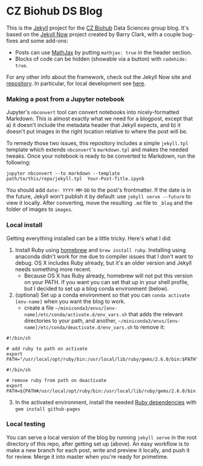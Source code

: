 # CZ Biohub DS Blog

This is the [Jekyll](https://github.com/jekyll/jekyll) project for the [CZ Biohub](https://www.czbiohub.org) Data Sciences group blog. It's based on the [Jekyll Now](http://www.jekyllnow.com/) project created by Barry Clark, with a couple bug-fixes and some add-ons:

- Posts can use [MathJax](https://www.mathjax.org/) by putting `mathjax: true` in the header section.
- Blocks of code can be hidden (showable via a button) with `codehide: true`.

For any other info about the framework, check out the Jekyll Now site and [repository](https://github.com/barryclark/jekyll-now). In particular, for local development see [here](https://github.com/barryclark/jekyll-now#local-development).

### Making a post from a Jupyter notebook

Jupyter's `nbconvert` tool can convert notebooks into nicely-formatted Markdown. This is almost exactly what we need for a blogpost, except that a) it doesn't include the metadata header that Jekyll expects, and b) it doesn't put images in the right location relative to where the post will be.

To remedy those two issues, this repository includes a simple `jekyll.tpl` template which extends `nbconvert`'s `markdown.tpl` and makes the needed tweaks. Once your notebook is ready to be converted to Markdown, run the following:

```
jupyter nbconvert --to markdown --template path/to/this/repo/jekyll.tpl  Your-Post-Title.ipynb
```

You should add `date: YYYY-MM-DD` to the post's frontmatter. If the date is in the future, Jekyll won't publish it by default: use `jekyll serve --future` to view it locally. After converting, move the resulting `.md` file to `_blog` and the folder of images to `images`.

### Local install

Getting everything installed can be a little tricky. Here's what I did:

 1. Install Ruby using [homebrew](https://brew.sh) and `brew install ruby`. Installing using anaconda didn't work for me due to compiler issues that I don't want to debug. OS X includes Ruby already, but it's an older version and Jekyll needs something more recent.
      * Because OS X has Ruby already, homebrew will not put this version on your PATH. If you want you can set that up in your shell profile, but I decided to set up a blog conda environment (below).
 2. (optional) Set up a conda environment so that you can `conda activate [env-name]` when you want the blog to work.
     * create a file `~/miniconda3/envs/[env-name]/etc/conda/activate.d/env_vars.sh` that adds the relevant directories to your path, and another, `~/miniconda3/envs/[env-name]/etc/conda/deactivate.d/env_vars.sh` to remove it:
   
  ```shell
  #!/bin/sh

  # add ruby to path on activate
  export PATH="/usr/local/opt/ruby/bin:/usr/local/lib/ruby/gems/2.6.0/bin:$PATH"
  ```

  ```shell
  #!/bin/sh

  # remove ruby from path on deactivate
  export PATH=${PATH#/usr/local/opt/ruby/bin:/usr/local/lib/ruby/gems/2.6.0/bin:}
  ```

 3. In the activated environment, install the needed [Ruby dependencies](https://github.com/barryclark/jekyll-now#local-development) with `gem install github-pages`

### Local testing

You can serve a local version of the blog by running `jekyll serve` in the root directory of this repo, after getting set up (above). An easy workflow is to make a new branch for each post, write and preview it locally, and push it for review. Merge it into master when you're ready for primetime.

